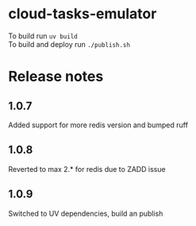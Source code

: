 # cloud-tasks-emulator

To build run ```uv build```\
To build and deploy run ```./publish.sh```

# Release notes

## 1.0.7
Added support for more redis version and bumped ruff

## 1.0.8
Reverted to max 2.* for redis due to ZADD issue

## 1.0.9
Switched to UV dependencies, build an publish
